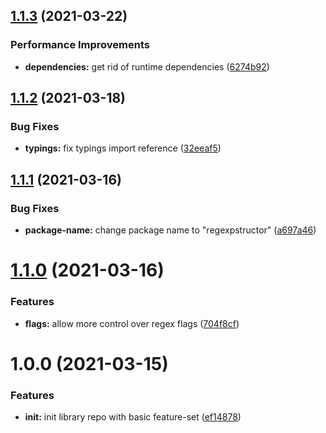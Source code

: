 ## [1.1.3](https://github.com/mister-what/regexpstructor/compare/v1.1.2...v1.1.3) (2021-03-22)


### Performance Improvements

* **dependencies:** get rid of runtime dependencies ([6274b92](https://github.com/mister-what/regexpstructor/commit/6274b922ba81dab9ca82b8e880dccf8bc07ce011))

## [1.1.2](https://github.com/mister-what/regexpstructor/compare/v1.1.1...v1.1.2) (2021-03-18)


### Bug Fixes

* **typings:** fix typings import reference ([32eeaf5](https://github.com/mister-what/regexpstructor/commit/32eeaf5edfb9ace63fe9a8018033cb77c4e022d0))

## [1.1.1](https://github.com/mister-what/regexpstructor/compare/v1.1.0...v1.1.1) (2021-03-16)


### Bug Fixes

* **package-name:** change package name to "regexpstructor" ([a697a46](https://github.com/mister-what/regexpstructor/commit/a697a46edb79e980273bd149a44952f7e3ede5c9))

# [1.1.0](https://github.com/mister-what/readable-expressions/compare/v1.0.0...v1.1.0) (2021-03-16)


### Features

* **flags:** allow more control over regex flags ([704f8cf](https://github.com/mister-what/readable-expressions/commit/704f8cffd09853e31f4d95bd0612b80db5abf803))

# 1.0.0 (2021-03-15)


### Features

* **init:** init library repo with basic feature-set ([ef14878](https://github.com/mister-what/regexpstructor/commit/ef148784adf247a5349a997f9a9b418f410375b0))
